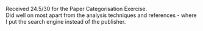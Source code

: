 Received 24.5/30 for the Paper Categorisation Exercise.\
Did well on most apart from the analysis techniques and references - where I put the search engine instead of the publisher.
